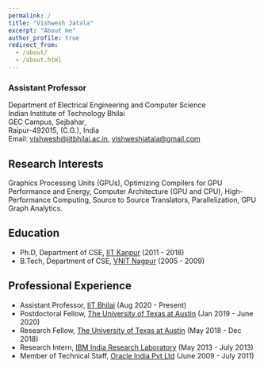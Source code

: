 ```yaml
---
permalink: /
title: "Vishwesh Jatala"
excerpt: "About me"
author_profile: true
redirect_from: 
  - /about/
  - /about.html
---
```

### Assistant Professor 
Department of Electrical Engineering and Computer Science   
Indian Institute of Technology Bhilai  
GEC Campus, Sejbahar,  
Raipur-492015, (C.G.), India   
Email:  <vishwesh@iitbhilai.ac.in>, <vishweshjatala@gmail.com>  

## Research Interests
Graphics Processing Units (GPUs), Optimizing  Compilers  for  GPU  Performance  and  Energy,
Computer  Architecture  (GPU  and  CPU), High-Performance Computing, Source to Source Translators, Parallelization, GPU Graph Analytics.

## Education
* Ph.D, Department of CSE, [IIT Kanpur](https://www.iitk.ac.in/) (2011 - 2018)
* B.Tech, Department of CSE, [VNIT Nagpur](http://vnit.ac.in/) (2005 - 2009)

## Professional Experience
* Assistant Professor, [IIT Bhilai](https://www.iitbhilai.ac.in/) (Aug 2020 - Present)
* Postdoctoral Fellow, [The University of Texas at Austin](https://www.utexas.edu/) (Jan 2019 - June 2020)
* Research Fellow, [The University of Texas at Austin](https://www.utexas.edu/) (May 2018 - Dec 2018)
* Research Intern, [IBM India Research Laboratory](http://www.research.ibm.com/labs/india/) (May 2013 - July 2013)
* Member of Technical Staff, [Oracle India Pvt Ltd](http://www.oracle.com/) (June 2009 - July 2011)





